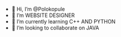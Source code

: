 - 👋 Hi, I’m @Polokopule
- 👀 I’m  WEBSITE DESIGNER
- 🌱 I’m currently learning C++ AND PYTHON
- 💞️ I’m looking to collaborate on JAVA
